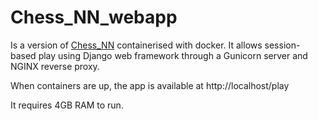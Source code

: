 # Chess_NN_webapp

Is a version of <a href="https://github.com/colurw/chess_NN/blob/main/readme.md" target="_blank">Chess_NN</a> containerised with docker.  It allows session-based play using Django web framework through a Gunicorn server and NGINX reverse proxy. 

When containers are up, the app is available at http://localhost/play

It requires 4GB RAM to run. 